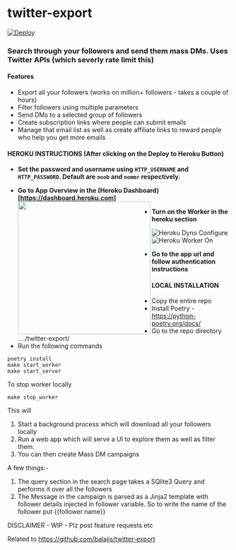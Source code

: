 # twitter-export
[![Deploy](https://www.herokucdn.com/deploy/button.svg)](https://heroku.com/deploy)

### Search through your followers and send them mass DMs. Uses Twitter APIs (which severly rate limit this)

#### Features
- Export all your followers (works on million+ followers - takes a couple of hours)
- Filter followers using multiple parameters
- Send DMs to a selected group of followers
- Create subscription links where people can submit emails
- Manage that email list as well as create affiliate links to reward people who help you get more emails

#### HEROKU INSTRUCTIONS (After clicking on the Deploy to Heroku Button)
- **Set the password and username using `HTTP_USERNAME` and `HTTP_PASSWORD`. Default are `noob` and `nommr` respectively.**
- **Go to App Overview in the (Heroku Dashboard)[https://dashboard.heroku.com]**
<img align="left" height="300" src="https://raw.githubusercontent.com/MohitKumar1991/twitter-export/f/salchemy/docs/heroku_app_overview.png"></img>

- **Turn on the Worker in the heroku section**

![Heroku Dyno Configure](https://github.com/MohitKumar1991/twitter-export/blob/f/salchemy/docs/worker_dyno_off.png?raw=true)
![Heroku Worker On](https://github.com/MohitKumar1991/twitter-export/blob/f/salchemy/docs/worker_start.png?raw=true)

- **Go to the app url and follow authentication instructions**

#### LOCAL INSTALLATION
- Copy the entire repo
- Install Poetry - https://python-poetry.org/docs/
- Go to the repo directory ..../twitter-export/
- Run the following commands

```shell
poetry install
make start_worker
make start_server
```

To stop worker locally
```
make stop_worker
```

This will 
1. Start a background process which will download all your followers locally
2. Run a web app which will serve a UI to explore them as well as filter them.
3. You can then create Mass DM campaigns

A few things:-
1. The query section in the search page takes a SQlite3 Query and performs it over all the followers
2. The Message in the campaign is parsed as a Jinja2 template with follower details injected in follower variable. So to write the name of the follower put {{follower.name}}

DISCLAIMER - WIP - Plz post feature requests etc

Related to https://github.com/balajis/twitter-export

